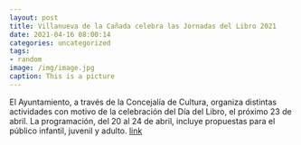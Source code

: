 ```yaml
---
layout: post
title: Villanueva de la Cañada celebra las Jornadas del Libro 2021
date: 2021-04-16 08:00:14
categories: uncategorized
tags:
- random
image: /img/image.jpg
caption: This is a picture
---
```

El Ayuntamiento, a través de la Concejalía de Cultura, organiza distintas actividades con motivo de la celebración del Día del Libro, el próximo 23 de abril. La programación, del 20 al 24 de abril, incluye propuestas para el público infantil, juvenil y adulto.  [link](https://www.ayto-villacanada.es/tu-ayuntamiento/villanueva-de-la-canada-celebra-las-jornadas-del-libro-2021/)
